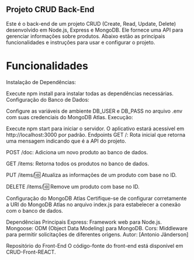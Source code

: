 ## Projeto CRUD Back-End

Este é o back-end de um projeto CRUD (Create, Read, Update, Delete) desenvolvido em Node.js, Express e MongoDB. Ele fornece uma API para gerenciar informações sobre produtos. Abaixo estão as principais funcionalidades e instruções para usar e configurar o projeto.

# Funcionalidades
Instalação de Dependências:

Execute npm install para instalar todas as dependências necessárias.
Configuração do Banco de Dados:

Configure as variáveis de ambiente DB_USER e DB_PASS no arquivo .env com suas credenciais do MongoDB Atlas.
Execução:

Execute npm start para iniciar o servidor. O aplicativo estará acessível em http://localhost:3000 por padrão.
Endpoints
GET /: Rota inicial que retorna uma mensagem indicando que é a API do projeto.

POST /doc: Adiciona um novo produto ao banco de dados.

GET /items: Retorna todos os produtos no banco de dados.

PUT /items/:id: Atualiza as informações de um produto com base no ID.

DELETE /items/:id: Remove um produto com base no ID.

Configuração do MongoDB Atlas
Certifique-se de configurar corretamente a URI do MongoDB Atlas no arquivo index.js para estabelecer a conexão com o banco de dados.

Dependências Principais
Express: Framework web para Node.js.
Mongoose: ODM (Object Data Modeling) para MongoDB.
Cors: Middleware para permitir solicitações de diferentes origens.
Autor: [Antonio Jânderson]

Repositório do Front-End
O código-fonte do front-end está disponível em CRUD-Front-REACT.

